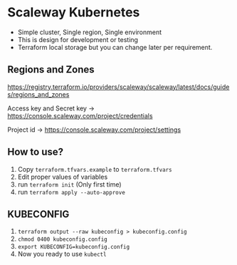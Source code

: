 # Scaleway Kubernetes

* Simple cluster, Single region, Single environment
* This is design for development or testing
* Terraform local storage but you can change later per requirement.

## Regions and Zones

https://registry.terraform.io/providers/scaleway/scaleway/latest/docs/guides/regions_and_zones

Access key and Secret key -> https://console.scaleway.com/project/credentials

Project id -> https://console.scaleway.com/project/settings

## How to use?

1. Copy `terraform.tfvars.example` to `terraform.tfvars`
2. Edit proper values of variables
3. run `terraform init` (Only first time)
4. run `terraform apply --auto-approve`

## KUBECONFIG

1. `terraform output --raw kubeconfig > kubeconfig.config`
2. `chmod 0400 kubeconfig.config`
3. `export KUBECONFIG=kubeconfig.config`
4. Now you ready to use `kubectl`
